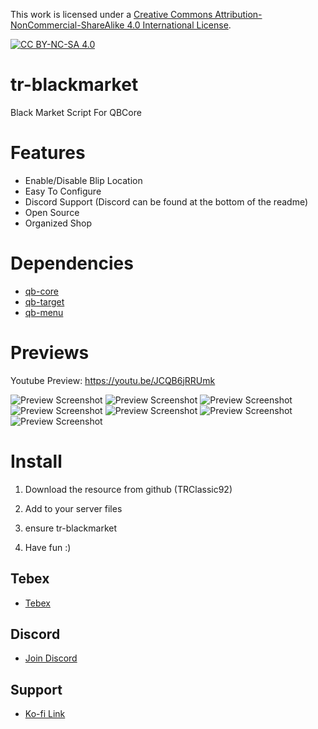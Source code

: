 This work is licensed under a [Creative Commons Attribution-NonCommercial-ShareAlike 4.0
International License][cc-by-nc-sa].

[![CC BY-NC-SA 4.0][cc-by-nc-sa-image]][cc-by-nc-sa]

[cc-by-nc-sa]: http://creativecommons.org/licenses/by-nc-sa/4.0/
[cc-by-nc-sa-image]: https://licensebuttons.net/l/by-nc-sa/4.0/88x31.png
[cc-by-nc-sa-shield]: https://img.shields.io/badge/License-CC%20BY--NC--SA%204.0-lightgrey.svg

# tr-blackmarket
Black Market Script For QBCore

# Features
- Enable/Disable Blip Location
- Easy To Configure
- Discord Support (Discord can be found at the bottom of the readme)
- Open Source
- Organized Shop

# Dependencies
- [qb-core](https://github.com/qbcore-framework/qb-core)
- [qb-target](https://github.com/qbcore-framework/qb-target)
- [qb-menu](https://github.com/qbcore-framework/qb-menu)

# Previews
Youtube Preview: https://youtu.be/JCQB6jRRUmk

![Preview Screenshot](https://i.imgur.com/0BJHHMi.jpeg)
![Preview Screenshot](https://i.imgur.com/buYQbVM.jpeg)
![Preview Screenshot](https://i.imgur.com/kpa0jjG.jpeg)
![Preview Screenshot](https://i.imgur.com/3SOpmc8.jpeg)
![Preview Screenshot](https://i.imgur.com/VdqppwB.jpeg)
![Preview Screenshot](https://i.imgur.com/AkzdFql.jpeg)
![Preview Screenshot](https://i.imgur.com/tugVZWZ.jpeg)


# Install

1. Download the resource from github (TRClassic92)

2. Add to your server files

3. ensure tr-blackmarket

4. Have fun :)

## Tebex
- [Tebex](https://trclassic.tebex.io/)

## Discord
- [Join Discord](https://discord.gg/zRCdhENsHG)

## Support
- [Ko-fi Link](https://ko-fi.com/trclassic)